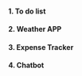 
<h4> 1. To do list </h4>
<h4> 2. Weather APP </h4>
<h4> 3. Expense Tracker </h4>
<h4> 4. Chatbot </h4>
